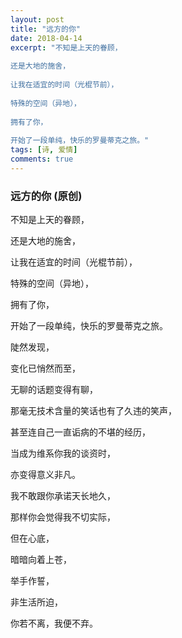 ```yaml
---
layout: post
title: "远方的你"
date: 2018-04-14
excerpt: "不知是上天的眷顾，  
  
还是大地的施舍，  
  
让我在适宜的时间（光棍节前），  
  
特殊的空间（异地），  
  
拥有了你，  
  
开始了一段单纯，快乐的罗曼蒂克之旅。"
tags: [诗, 爱情]
comments: true
---
```


### 远方的你 (原创)

不知是上天的眷顾，  
  
还是大地的施舍，  
  
让我在适宜的时间（光棍节前），  
  
特殊的空间（异地），  
  
拥有了你，  
  
开始了一段单纯，快乐的罗曼蒂克之旅。  
 

陡然发现，  
  
变化已悄然而至，  
  
无聊的话题变得有聊，  
  
那毫无技术含量的笑话也有了久违的笑声，  
  
甚至连自己一直诟病的不堪的经历，  
  
当成为维系你我的谈资时，  
  
亦变得意义非凡。  
  
  
我不敢跟你承诺天长地久，  
  
那样你会觉得我不切实际，  
  
但在心底，  
  
暗暗向着上苍，  
  
举手作誓，  
  
非生活所迫，  
  
你若不离，我便不弃。
